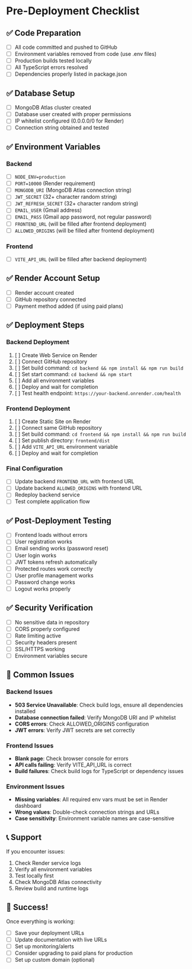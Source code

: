 # Pre-Deployment Checklist

## ✅ Code Preparation

- [ ] All code committed and pushed to GitHub
- [ ] Environment variables removed from code (use .env files)
- [ ] Production builds tested locally
- [ ] All TypeScript errors resolved
- [ ] Dependencies properly listed in package.json

## ✅ Database Setup

- [ ] MongoDB Atlas cluster created
- [ ] Database user created with proper permissions
- [ ] IP whitelist configured (0.0.0.0/0 for Render)
- [ ] Connection string obtained and tested

## ✅ Environment Variables

### Backend
- [ ] `NODE_ENV=production`
- [ ] `PORT=10000` (Render requirement)
- [ ] `MONGODB_URI` (MongoDB Atlas connection string)
- [ ] `JWT_SECRET` (32+ character random string)
- [ ] `JWT_REFRESH_SECRET` (32+ character random string)
- [ ] `EMAIL_USER` (Gmail address)
- [ ] `EMAIL_PASS` (Gmail app password, not regular password)
- [ ] `FRONTEND_URL` (will be filled after frontend deployment)
- [ ] `ALLOWED_ORIGINS` (will be filled after frontend deployment)

### Frontend
- [ ] `VITE_API_URL` (will be filled after backend deployment)

## ✅ Render Account Setup

- [ ] Render account created
- [ ] GitHub repository connected
- [ ] Payment method added (if using paid plans)

## ✅ Deployment Steps

### Backend Deployment
1. [ ] Create Web Service on Render
2. [ ] Connect GitHub repository
3. [ ] Set build command: `cd backend && npm install && npm run build`
4. [ ] Set start command: `cd backend && npm start`
5. [ ] Add all environment variables
6. [ ] Deploy and wait for completion
7. [ ] Test health endpoint: `https://your-backend.onrender.com/health`

### Frontend Deployment
1. [ ] Create Static Site on Render
2. [ ] Connect same GitHub repository
3. [ ] Set build command: `cd frontend && npm install && npm run build`
4. [ ] Set publish directory: `frontend/dist`
5. [ ] Add `VITE_API_URL` environment variable
6. [ ] Deploy and wait for completion

### Final Configuration
- [ ] Update backend `FRONTEND_URL` with frontend URL
- [ ] Update backend `ALLOWED_ORIGINS` with frontend URL
- [ ] Redeploy backend service
- [ ] Test complete application flow

## ✅ Post-Deployment Testing

- [ ] Frontend loads without errors
- [ ] User registration works
- [ ] Email sending works (password reset)
- [ ] User login works
- [ ] JWT tokens refresh automatically
- [ ] Protected routes work correctly
- [ ] User profile management works
- [ ] Password change works
- [ ] Logout works properly

## ✅ Security Verification

- [ ] No sensitive data in repository
- [ ] CORS properly configured
- [ ] Rate limiting active
- [ ] Security headers present
- [ ] SSL/HTTPS working
- [ ] Environment variables secure

## 🚨 Common Issues

### Backend Issues
- **503 Service Unavailable**: Check build logs, ensure all dependencies installed
- **Database connection failed**: Verify MongoDB URI and IP whitelist
- **CORS errors**: Check ALLOWED_ORIGINS configuration
- **JWT errors**: Verify JWT secrets are set correctly

### Frontend Issues
- **Blank page**: Check browser console for errors
- **API calls failing**: Verify VITE_API_URL is correct
- **Build failures**: Check build logs for TypeScript or dependency issues

### Environment Issues
- **Missing variables**: All required env vars must be set in Render dashboard
- **Wrong values**: Double-check connection strings and URLs
- **Case sensitivity**: Environment variable names are case-sensitive

## 📞 Support

If you encounter issues:
1. Check Render service logs
2. Verify all environment variables
3. Test locally first
4. Check MongoDB Atlas connectivity
5. Review build and runtime logs

## 🎉 Success!

Once everything is working:
- [ ] Save your deployment URLs
- [ ] Update documentation with live URLs
- [ ] Set up monitoring/alerts
- [ ] Consider upgrading to paid plans for production
- [ ] Set up custom domain (optional)
